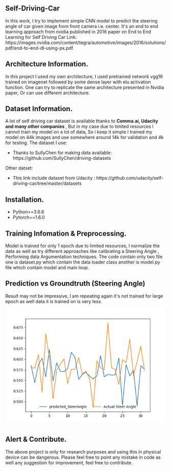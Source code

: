 <h2> Self-Driving-Car </h2>
In this work, I try to implement simple CNN model to predict the steering angle of car given image from front camera i.e. center. 
It's an end to end learning approach from nvidia published in 2016 paper on End to End Learning for Self Driving Car
Link: https://images.nvidia.com/content/tegra/automotive/images/2016/solutions/pdf/end-to-end-dl-using-px.pdf. 

<h2> Architecture Information. </h2>
In this project I used my own architecture, I used pretrained network vgg16 trained on imagenet followed by some dense layer with elu activation function.
One can try to replicate the same architecture presented in Nvidia paper, Or can use different architecture.

<h2>Dataset Information. </h2>
A lot of self driving car dataset is available thanks to <b> Comma.ai, Udacity and many other companies </b>, But in my case due to limited resources I cannot train my model on a lot of data, So i keep it simple I trained my model on 44k images and use somewhere around 14k for validation and 4k for testing. 
The dataset I use:
<ul>
  <li>Thanks to SullyChen for making data available: https://github.com/SullyChen/driving-datasets</li>
</ul>
Other datset:
<ul>
  <li>This link include dataset from Udacity : https://github.com/udacity/self-driving-car/tree/master/datasets </li>
</ul>

<h2> Installation. </h2>
<ul>
  <li> Python==3.6.6</li>
  <li> Pytorch==1.6.0</li>
</ul>
<h2> Training Infomation & Preprocessing. </h2>
Model is trained for only 1 epoch due to limited resources, I normalize the data as well as try different approaches like calibrating a Steering Angle , Performing data Argumentation techniques. The code contain only two file one is dataset.py which contain the data loader class another is model.py file which contain model and main loop.
<h2> Prediction vs Groundtruth (Steering Angle) </h2>
Result may not be impressive, I am repeating again it's not trained for large epoch as well data it is trained on is very less.
<img src ="Figure_1.png"/>

<h2> Alert & Contribute. </h2>
The above project is only for research purposes and using this in physical device can be dangerous. Please feel free to point any mistake in code as well any suggestion for improvement, feel free to contribute.
